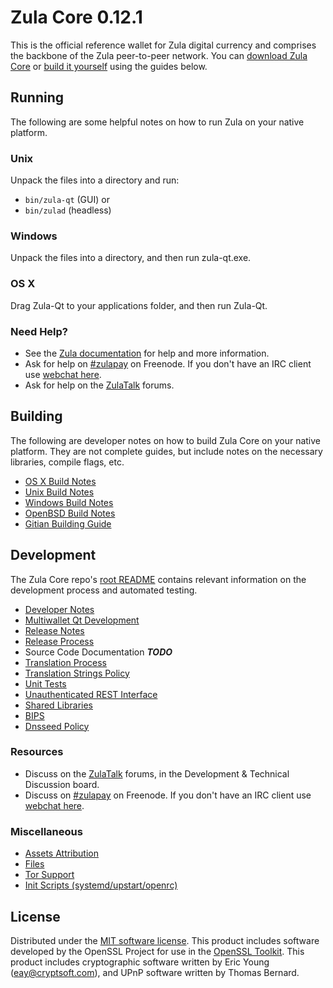Zula Core 0.12.1
=====================

This is the official reference wallet for Zula digital currency and comprises the backbone of the Zula peer-to-peer network. You can [download Zula Core](https://www.zula.org/downloads/) or [build it yourself](#building) using the guides below.

Running
---------------------
The following are some helpful notes on how to run Zula on your native platform.

### Unix

Unpack the files into a directory and run:

- `bin/zula-qt` (GUI) or
- `bin/zulad` (headless)

### Windows

Unpack the files into a directory, and then run zula-qt.exe.

### OS X

Drag Zula-Qt to your applications folder, and then run Zula-Qt.

### Need Help?

* See the [Zula documentation](https://zulapay.atlassian.net/wiki/display/DOC)
for help and more information.
* Ask for help on [#zulapay](http://webchat.freenode.net?channels=zulapay) on Freenode. If you don't have an IRC client use [webchat here](http://webchat.freenode.net?channels=zulapay).
* Ask for help on the [ZulaTalk](https://zulatalk.org/) forums.

Building
---------------------
The following are developer notes on how to build Zula Core on your native platform. They are not complete guides, but include notes on the necessary libraries, compile flags, etc.

- [OS X Build Notes](build-osx.md)
- [Unix Build Notes](build-unix.md)
- [Windows Build Notes](build-windows.md)
- [OpenBSD Build Notes](build-openbsd.md)
- [Gitian Building Guide](gitian-building.md)

Development
---------------------
The Zula Core repo's [root README](/README.md) contains relevant information on the development process and automated testing.

- [Developer Notes](developer-notes.md)
- [Multiwallet Qt Development](multiwallet-qt.md)
- [Release Notes](release-notes.md)
- [Release Process](release-process.md)
- Source Code Documentation ***TODO***
- [Translation Process](translation_process.md)
- [Translation Strings Policy](translation_strings_policy.md)
- [Unit Tests](unit-tests.md)
- [Unauthenticated REST Interface](REST-interface.md)
- [Shared Libraries](shared-libraries.md)
- [BIPS](bips.md)
- [Dnsseed Policy](dnsseed-policy.md)

### Resources
* Discuss on the [ZulaTalk](https://zulatalk.org/) forums, in the Development & Technical Discussion board.
* Discuss on [#zulapay](http://webchat.freenode.net/?channels=zulapay) on Freenode. If you don't have an IRC client use [webchat here](http://webchat.freenode.net/?channels=zulapay).

### Miscellaneous
- [Assets Attribution](assets-attribution.md)
- [Files](files.md)
- [Tor Support](tor.md)
- [Init Scripts (systemd/upstart/openrc)](init.md)

License
---------------------
Distributed under the [MIT software license](http://www.opensource.org/licenses/mit-license.php).
This product includes software developed by the OpenSSL Project for use in the [OpenSSL Toolkit](https://www.openssl.org/). This product includes
cryptographic software written by Eric Young ([eay@cryptsoft.com](mailto:eay@cryptsoft.com)), and UPnP software written by Thomas Bernard.
